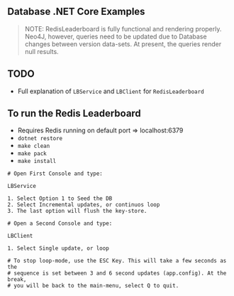 ## Database .NET Core Examples

>NOTE: RedisLeaderboard is fully functional and rendering properly. Neo4J, however,
>queries need to be updated due to Database changes between version data-sets.
>At present, the queries render null results.

## TODO

* Full explanation of `LBService` and `LBClient` for `RedisLeaderboard`

## To run the Redis Leaderboard

* Requires Redis running on default port => localhost:6379
* `dotnet restore`
* `make clean`
* `make pack`
* `make install`

```shell
# Open First Console and type:

LBService

1. Select Option 1 to Seed the DB
2. Select Incremental updates, or continuos loop
3. The last option will flush the key-store.

# Open a Second Console and type:

LBClient

1. Select Single update, or loop

# To stop loop-mode, use the ESC Key. This will take a few seconds as the
# sequence is set between 3 and 6 second updates (app.config). At the break,
# you will be back to the main-menu, select Q to quit.
```